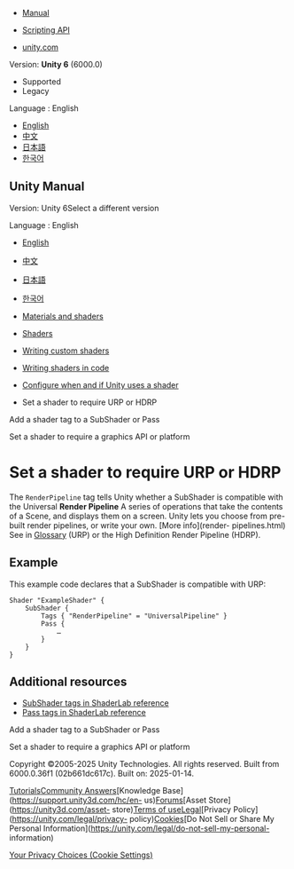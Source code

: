 [](https://docs.unity3d.com)

  * [Manual](../Manual/index.html)
  * [Scripting API](../ScriptReference/index.html)

  * [unity.com](https://unity.com/)

Version: **Unity 6** (6000.0)

  * Supported
  * Legacy

Language : English

  * [English](/Manual/writing-shader-tags-pipeline.html)
  * [中文](/cn/current/Manual/writing-shader-tags-pipeline.html)
  * [日本語](/ja/current/Manual/writing-shader-tags-pipeline.html)
  * [한국어](/kr/current/Manual/writing-shader-tags-pipeline.html)

[](https://docs.unity3d.com)

## Unity Manual

Version: Unity 6Select a different version

Language : English

  * [English](/Manual/writing-shader-tags-pipeline.html)
  * [中文](/cn/current/Manual/writing-shader-tags-pipeline.html)
  * [日本語](/ja/current/Manual/writing-shader-tags-pipeline.html)
  * [한국어](/kr/current/Manual/writing-shader-tags-pipeline.html)

  * [Materials and shaders](materials-and-shaders.html)
  * [Shaders](Shaders.html)
  * [Writing custom shaders](writing-custom-shaders.html)
  * [Writing shaders in code](shader-writing.html)
  * [Configure when and if Unity uses a shader](writing-shader-tags.html)
  * Set a shader to require URP or HDRP

[](add-shader-tag.html)

Add a shader tag to a SubShader or Pass

[](SL-ShaderCompilationAPIs.html)

Set a shader to require a graphics API or platform

# Set a shader to require URP or HDRP

The `RenderPipeline` tag tells Unity whether a SubShader is compatible with
the Universal **Render Pipeline** A series of operations that take the
contents of a Scene, and displays them on a screen. Unity lets you choose from
pre-built render pipelines, or write your own. [More info](render-
pipelines.html)  
See in [Glossary](Glossary.html#Renderpipeline) (URP) or the High Definition
Render Pipeline (HDRP).

## Example

This example code declares that a SubShader is compatible with URP:

    
    
    Shader "ExampleShader" {
        SubShader {
            Tags { "RenderPipeline" = "UniversalPipeline" }
            Pass {
                …
            }
        }
    }
    

## Additional resources

  * [SubShader tags in ShaderLab reference](SL-SubShaderTags.html)
  * [Pass tags in ShaderLab reference](SL-PassTags.html)

[](add-shader-tag.html)

Add a shader tag to a SubShader or Pass

[](SL-ShaderCompilationAPIs.html)

Set a shader to require a graphics API or platform

Copyright ©2005-2025 Unity Technologies. All rights reserved. Built from
6000.0.36f1 (02b661dc617c). Built on: 2025-01-14.

[Tutorials](https://learn.unity.com/)[Community
Answers](https://answers.unity3d.com)[Knowledge
Base](https://support.unity3d.com/hc/en-
us)[Forums](https://forum.unity3d.com)[Asset Store](https://unity3d.com/asset-
store)[Terms of
use](https://docs.unity3d.com/Manual/TermsOfUse.html)[Legal](https://unity.com/legal)[Privacy
Policy](https://unity.com/legal/privacy-
policy)[Cookies](https://unity.com/legal/cookie-policy)[Do Not Sell or Share
My Personal Information](https://unity.com/legal/do-not-sell-my-personal-
information)

[Your Privacy Choices (Cookie Settings)](javascript:void\(0\);)

